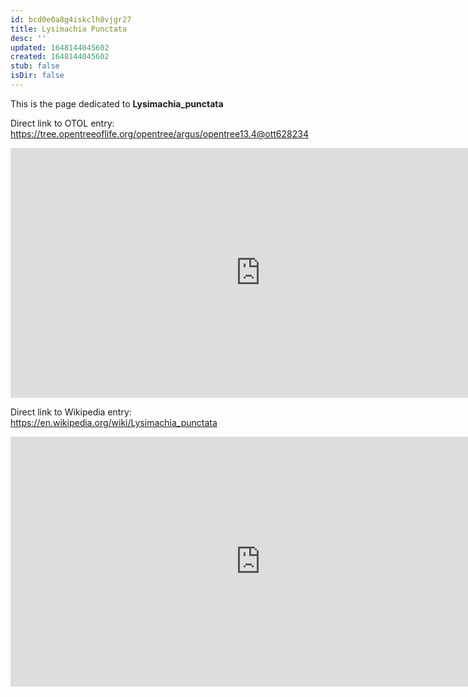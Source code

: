 ```yaml
---
id: bcd0e0a8g4iskclh8vjgr27
title: Lysimachia Punctata
desc: ''
updated: 1648144045602
created: 1648144045602
stub: false
isDir: false
---
```

This is the page dedicated to **Lysimachia_punctata**


Direct link to OTOL entry: https://tree.opentreeoflife.org/opentree/argus/opentree13.4@ott628234



<html>
    <body>
    <iframe src="https://tree.opentreeoflife.org/opentree/argus/opentree13.4@ott628234"
    width="800" height="400" frameborder="0" allowfullscreen> </iframe>
    </body>
</html>
    


Direct link to Wikipedia entry: https://en.wikipedia.org/wiki/Lysimachia_punctata



<html>
    <body>
    <iframe src="https://en.wikipedia.org/wiki/Lysimachia_punctata"
    width="800" height="400" frameborder="0" allowfullscreen> </iframe>
    </body>
</html>
    
